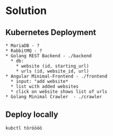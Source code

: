 # Solution

## Kubernetes Deployment

    * MariaDB - ?
    * RabbitMQ - ?
    * Golang REST Backend - ./backend
      * db: 
        * website (id, starting_url)
        * urls (id, website_id, url)
    * Angular Minimal-Frontend - ./frontend
      * input: "add website*
      * list with added websites
      * click on website shows list of urls
    * Golang Minimal Crawler  - ./crawler

## Deploy locally

```
kubctl töröööö
```